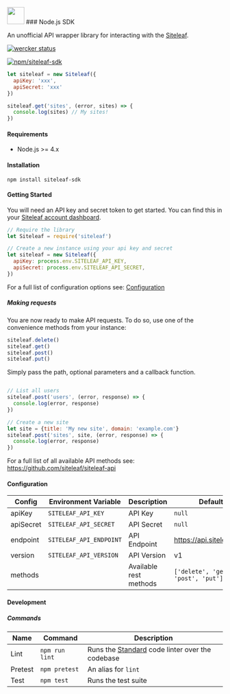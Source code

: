 <img src="https://futureofwebdesign.com/new-york-2010/images/content/logo_siteleaf_new.png" width="40" />
### Node.js SDK

An unofficial API wrapper library for interacting with the [Siteleaf](https://github.com/siteleaf/siteleaf-api).

[![wercker status](https://app.wercker.com/status/8a942ddc12e6499c8ac0e58dac9e6ebe/s/master "wercker status")](https://app.wercker.com/project/bykey/8a942ddc12e6499c8ac0e58dac9e6ebe)

[![npm/siteleaf-sdk](https://nodei.co/npm/siteleaf-sdk.png?mini=true)](https://www.npmjs.com/package/siteleaf-sdk)

```javascript
let siteleaf = new Siteleaf({
  apiKey: 'xxx',
  apiSecret: 'xxx'
})

siteleaf.get('sites', (error, sites) => {
  console.log(sites) // My sites!
})
```

#### Requirements

* Node.js >= 4.x

#### Installation

`npm install siteleaf-sdk`

#### Getting Started

You will need an API key and secret token to get started.  You can find this in your [Siteleaf account dashboard](https://manage.siteleaf.com/account).

````javascript
// Require the library
let Siteleaf = require('siteleaf')

// Create a new instance using your api key and secret
let siteleaf = new Siteleaf({
  apiKey: process.env.SITELEAF_API_KEY,
  apiSecret: process.env.SITELEAF_API_SECRET,
})
````
For a full list of configuration options see: [Configuration](#configuration)

##### Making requests

You are now ready to make API requests.  To do so, use one of the convenience methods from your instance:

````javascript
siteleaf.delete()
siteleaf.get()
siteleaf.post()
siteleaf.put()
````

Simply pass the path, optional parameters and a callback function.

```javascript

// List all users
siteleaf.post('users', (error, response) => {
  console.log(error, response)
})

// Create a new site
let site = {title: 'My new site', domain: 'example.com'}
siteleaf.post('sites', site, (error, response) => {
  console.log(error, response)
})

```

For a full list of all available API methods see: https://github.com/siteleaf/siteleaf-api

#### Configuration

Config | Environment Variable | Description | Default
---|---|---|---
apiKey|`SITELEAF_API_KEY`|API Key|`null`
apiSecret|`SITELEAF_API_SECRET`|API Secret|`null`
endpoint|`SITELEAF_API_ENDPOINT`|API Endpoint|https://api.siteleaf.com
version|`SITELEAF_API_VERSION`|API Version|v1
methods| |Available rest methods|`['delete', 'get', 'post', 'put']`

#### Development

##### Commands

Name | Command | Description
---|---|---
Lint|`npm run lint`|Runs the [Standard](https://github.com/feross/standard) code linter over the codebase
Pretest|`npm pretest`|An alias for `lint`
Test|`npm test`|Runs the test suite
